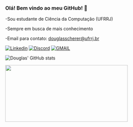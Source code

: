 ### Olá! Bem vindo ao meu GitHub! 👋

-Sou estudante de Ciência da Computação (UFRRJ)

-Sempre em busca de mais conhecimento 

-Email para contato: douglasscherer@ufrrj.br


[![Linkedin](https://img.shields.io/badge/LinkedIn-0077B5?style=for-the-badge&logo=linkedin&logoColor=white)](https://www.linkedin.com/in/douglas-costa-beber-scherer-8ab146242/) [![Discord](https://img.shields.io/badge/Discord-7289DA?style=for-the-badge&logo=discord&logoColor=white)](discordapp.com/users/399724118016000001)
[![GMAIL](https://img.shields.io/badge/Gmail-D14836?style=for-the-badge&logo=gmail&logoColor=white)](mailto:therayjuss@gmail.com)

![Douglas' GitHub stats](https://github-readme-stats.vercel.app/api?username=douglao03&show_icons=true&theme=dark)

<div>
  <a href="https://github.com/douglao03">
  <img height="180em" width ="390em" src="https://github-readme-stats.vercel.app/api/top-langs/?username=douglao03&layout=compact&langs_count=7&theme=dark"/>
</div>





